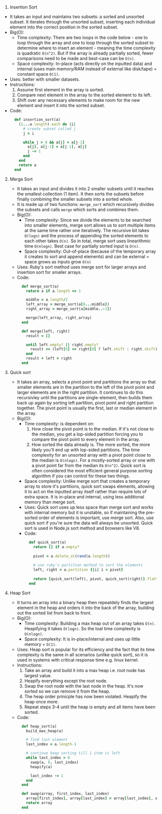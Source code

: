 1. Insertion Sort
  - It takes an input and maintains two subsets: a sorted and unsorted subset. It iterates through the unsorted subset, inserting each individual element into the correct position in the sorted subset.
  - Big(O):
    - Time complexity: There are two loops in the code below - one to loop through the array and one to loop through the sorted subset to determine where to insert an element - meaning the time complexity is quadratic `O(n^2)`. But if the array is already partially sorted, fewer comparisons need to be made and best-case can be `O(n)`.
    - Space complexity: In-place (acts directly on the inputted data) and internal (uses main memory/RAM instead of external like disk/tape) = constant space `O(1)`.
  - Uses: better with smaller datasets.
  - Instructions:
    1. Assume first element in the array is sorted.
    2. Compare next element in the array to the sorted element to its left.
    3. Shift over any necessary elements to make room for the new element and insert it into the sorted subset.
  - Code:
    ```ruby
      def insertion_sort(a)
        (1...a.length).each do |i|
          # create subset called j
          j = i

          while j > 0 && a[j] < a[j-1]
            a[j], a[j-1] = a[j-1], a[j]
            j -= 1
          end
        end
        return a
      end
    ```

2. Merge Sort
    - It takes an input and divides it into 2 smaller subsets until it reaches the smallest collection (1 item). It then sorts the subsets before finally combining the smaller subsets into a sorted whole.
    - It is made up of two functions: `merge_sort` which recursively divides the subsets and calls `merge` which sorts and combines them.
    - Big(O):
      - Time complexity: Since we divide the elements to be searched into smaller elements, merge sort allows us to sort multiple items at the same time rather one iteratively. The recursive bit takes `O(logn)` and the process of appending the sorted elements to each other takes `O(n)`. So in total, merge sort uses linearithmic time `O(nlogn)`. Best case for partially sorted input is `O(n)`.
      - Space complexity: Out-of-place (because of the temporary array it creates to sort and append elements) and can be external = space grows as inputs grow `O(n)`
    - Uses: Ruby's sort method uses merge sort for larger arrays and insertion sort for smaller arrays.
    - Code:
      ```ruby
        def merge_sort(a)
          return a if a.length <= 1

          middle = a.length/2
          left_array = merge_sort(a[0...middle])
          right_array = merge_sort(a[middle..-1])

          merge(left_array, right_array)
        end

        def merge(left, right)
          result = []

          until left.empty? || right.empty?
            result << (left[0] <= right[0] ? left.shift : right.shift)
          end
          result + left + right
        end
      ```

3. Quick sort
    - It takes an array, selects a pivot point and partitions the array so that smaller elements are in the partition to the left of the pivot point and larger elements are in the right partition. It continues to do this recursivley until the partitions are single-element, then builds them back up again by sorting left partition, pivot point and right partition together. The pivot point is usually the first, last or median element in the array.
    - Big(O):
      - Time complexity: is dependent on:
          1. How close the pivot point is to the median. If it's not close to the median, you get a lop-sided partition forcing you to compare the pivot point to every element in the array.
          2. How sorted the data already is. The more sorted, the more likely you'll end up with lop-sided partitions.
          The time complexity for an unsorted array with a pivot point close to the median is `O(nlogn)`. For a mostly-sorted array or one with a pivot point far from the median its `O(n^2)`. Quick sort is often considered the most efficient general purpose sorting algorithm if you can control for these two things.
      - Space complexity: Unlike merge sort that creates a temporary array to store it's partitions, quick sort swaps elements, allowing it to act on the inputted array itself rather than require lots of extra space. It is in-place and internal, using less additional memory than merge sort.
      - Uses: Quick sort uses up less space than merge sort and works with internal memory but it is unstable, so if maintaining the pre-sorted order of elements is important, use merge sort. Also, use quick sort if you're sure the data will always be unsorted. Quick sort is used in Node.js sort method and browsers like V8. 
      - Code:
        ```ruby
          def quick_sort(a)
            return [] if a.empty?
            
            pivot = a.delete_at(rand(a.length))
            
            # use ruby's partition method to sort the elements
            left, right = a.partition {|i| i < pivot}
            
            return [quick_sort(left), pivot, quick_sort(right)].flatten
          end
        ```


3. Heap Sort
    - It turns an array into a binary heap then repeatdely finds the largest element in the heap and orders it into the back of the array, building out the sorted list from back to front.
    - Big(O):
      - Time complexity: Building a max heap out of an array takes `O(n)`. Heapifying it takes `O(logn)`. So the toal time complexity is `O(nlogn)`.
      - Space complexity: It is in-place/internal and uses up little memory = `O(1)`.
    - Uses: Heap sort is popular for its efficiency and the fact that its time complexity is the same in all scenarios (unlike quick sort), so it is used in systems with critical response time e.g. linux kernel.
    - Instructions:
      1. Take an array and build it into a max heap i.e. root node has largest value.
      2. Heapify everything except the root node.
      3. Swap the root node with the last node in the heap. It's now sorted so we can remove it from the heap.
      4. The heap order prinicple has now been violated. Heapify the heap once more.
      5. Repeat steps 3-4 until the heap is empty and all items have been sorted.
    - Code:
      ```ruby
        def heap_sort(a)
          build_max_heap(a)

          # find last element
          last_index = a.length-1

          # continue heap sorting till 1 item is left
          while last_index > 0
            swap(a, 0, last_index)
            heapify(a)

            last_index -= 1
          end
        end

        def swap(array, first_index, last_index)
          array[first_index], array[last_index] = array[last_index], array[first_index]
          return array
        end
      ```
